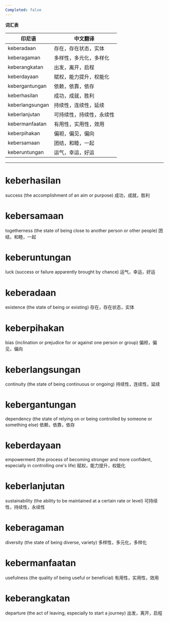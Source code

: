 ```yaml
---
Completed: false
---
```


**词汇表**

| 印尼语 | 中文翻译 |
|--------|----------|
| keberadaan | 存在，存在状态，实体 |
| keberagaman | 多样性，多元化，多样化 |
| keberangkatan | 出发，离开，启程 |
| keberdayaan | 赋权，能力提升，权能化 |
| kebergantungan | 依赖，依靠，依存 |
| keberhasilan | 成功，成就，胜利 |
| keberlangsungan | 持续性，连续性，延续 |
| keberlanjutan | 可持续性，持续性，永续性 |
| kebermanfaatan | 有用性，实用性，效用 |
| keberpihakan | 偏袒，偏见，偏向 |
| kebersamaan | 团结，和睦，一起 |
| keberuntungan | 运气，幸运，好运 |

---

# keberhasilan

success (the accomplishment of an aim or purpose)
成功，成就，胜利

# kebersamaan

togetherness (the state of being close to another person or other people)
团结，和睦，一起

# keberuntungan

luck (success or failure apparently brought by chance)
运气，幸运，好运

# keberadaan

existence (the state of being or existing)
存在，存在状态，实体

# keberpihakan

bias (inclination or prejudice for or against one person or group)
偏袒，偏见，偏向

# keberlangsungan

continuity (the state of being continuous or ongoing)
持续性，连续性，延续

# kebergantungan

dependency (the state of relying on or being controlled by someone or something else)
依赖，依靠，依存

# keberdayaan

empowerment (the process of becoming stronger and more confident, especially in controlling one's life)
赋权，能力提升，权能化

# keberlanjutan

sustainability (the ability to be maintained at a certain rate or level)
可持续性，持续性，永续性

# keberagaman

diversity (the state of being diverse, variety)
多样性，多元化，多样化

# kebermanfaatan

usefulness (the quality of being useful or beneficial)
有用性，实用性，效用

# keberangkatan

departure (the act of leaving, especially to start a journey)
出发，离开，启程
